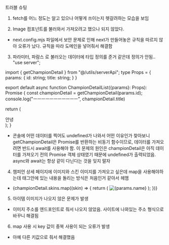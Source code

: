 트러블 슈팅
1. fetch를 어느 정도는 알고 있으나 어떻게 쓰이는지 헷갈려하는 모습을 보임

2. Image 컴포넌트를 불러와서 가져오려고 했으나 되지 않았다.
- next.config.mjs 파일에서 보안 문제로 인해 next가 만들어놓은 규칙을 따르지 않아 오류가 났다. 규칙을 따라 도메인을 넣어줘서 해결함
3. 파라미터, 파람스 로 불러오는 데이터에 타입 정의를 준거 같은데 정의가 안됨..
"use server";

import { getChampionDetail } from "@/utils/serverApi";
type Props = {
  params: {
    id: string;
    title: string;
  }
}

export default async function ChampionDetailList({params}: Props): Promise<Props> {
  const championDetail = getChampionDetail(params.id);
  console.log("ㅡㅡㅡㅡㅡㅡㅡㅡㅡㅡㅡ", championDetail.title)

  return (
    <div>안녕
    </div> 
  );
}
- 콘솔에 어떤 데이터를 찍어도 undefined가 나와서 어떤 이유인가 찾아보니 getChampionDetail은 Promise를 반환하는 비동기 함수이므로, 데이터를 가져오려면 반드시 await를 사용해야 함. 이 문제의 원인은 championDetail은 아직 데이터를 가져오기 전의 Promise 객체 상태였기 때문에 undefined가 출력되었음. async와 await는 항상 같이 다닌다는 것을 잊지 말자

4. 챔피언 상세 페이지에 이미지와 스킨 이미지를 가져오고 싶은데 map을 사용해야하는데 태그안에 있는 내용을 돌리는 방식은 처음인거 같아서 헤맴
- <div className="flex ">
        {championDetail.skins.map((skin) => {
          return (
            <Image
              src={`https://ddragon.leagueoflegends.com/cdn/img/champion/splash/${params.id}_${skin.num}.jpg`}
              width={80}
              height={100}
              alt={params.name}
              className="rounded-lg mx-auto"
            />
          );
        })}
      </div>

5. 아이템 이미지가 나오지 않은 문제가 발생
- 이미지 주소를 엔드포인트로 줘서 나오지 않았음. 사이트에 나와있는 주소 형식으로 바꾸니 해결됨

6. map 사용 시 key 값이 중복 사용이 되는 오류가 발생
- 아예 다른 키값으로 줘서 해결했음